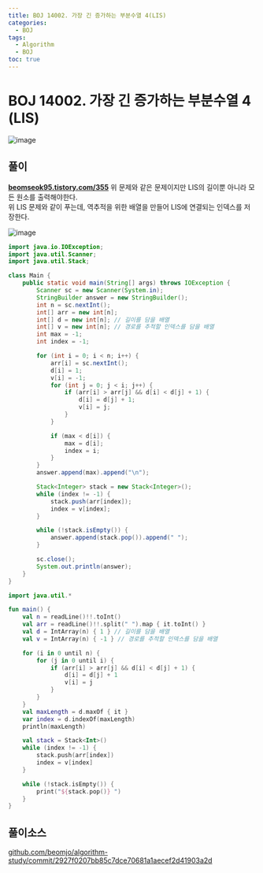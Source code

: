 ```yaml
---
title: BOJ 14002. 가장 긴 증가하는 부분수열 4(LIS)
categories:
  - BOJ
tags:
  - Algorithm
  - BOJ
toc: true
---
```


# **BOJ 14002. 가장 긴 증가하는 부분수열 4 (LIS)**
![image](https://user-images.githubusercontent.com/39984656/134814980-322cb418-19a3-466d-a621-ef6de1de2052.png)

## **풀이**
**[beomseok95.tistory.com/355](https://beomseok95.tistory.com/355)**
위 문제와 같은 문제이지만 LIS의 길이뿐 아니라 모든 원소를 출력해야한다.  
위 LIS 문제와 같이 푸는데, 역추적을 위한 배열을 만들어 LIS에 연결되는 인덱스를 저장한다.  

![image](https://user-images.githubusercontent.com/39984656/134815034-1b8a3bbf-4592-4768-9b43-06eeeb17deda.png)  

```java
import java.io.IOException;
import java.util.Scanner;
import java.util.Stack;

class Main {
    public static void main(String[] args) throws IOException {
        Scanner sc = new Scanner(System.in);
        StringBuilder answer = new StringBuilder();
        int n = sc.nextInt();
        int[] arr = new int[n];
        int[] d = new int[n]; // 길이를 담을 배열
        int[] v = new int[n]; // 경로를 추적할 인덱스를 담을 배열
        int max = -1;
        int index = -1;

        for (int i = 0; i < n; i++) {
            arr[i] = sc.nextInt();
            d[i] = 1;
            v[i] = -1;
            for (int j = 0; j < i; j++) {
                if (arr[i] > arr[j] && d[i] < d[j] + 1) {
                    d[i] = d[j] + 1;
                    v[i] = j;
                }
            }

            if (max < d[i]) {
                max = d[i];
                index = i;
            }
        }
        answer.append(max).append("\n");

        Stack<Integer> stack = new Stack<Integer>();
        while (index != -1) {
            stack.push(arr[index]);
            index = v[index];
        }

        while (!stack.isEmpty()) {
            answer.append(stack.pop()).append(" ");
        }

        sc.close();
        System.out.println(answer);
    }
}
```

```kotlin
import java.util.*

fun main() {
    val n = readLine()!!.toInt()
    val arr = readLine()!!.split(" ").map { it.toInt() }
    val d = IntArray(n) { 1 } // 길이를 담을 배열
    val v = IntArray(n) { -1 } // 경로를 추적할 인덱스를 담을 배열

    for (i in 0 until n) {
        for (j in 0 until i) {
            if (arr[i] > arr[j] && d[i] < d[j] + 1) {
                d[i] = d[j] + 1
                v[i] = j
            }
        }
    }
    val maxLength = d.maxOf { it }
    var index = d.indexOf(maxLength)
    println(maxLength)

    val stack = Stack<Int>()
    while (index != -1) {
        stack.push(arr[index])
        index = v[index]
    }

    while (!stack.isEmpty()) {
        print("${stack.pop()} ")
    }
}
```

## 풀이소스
[github.com/beomjo/algorithm-study/commit/2927f0207bb85c7dce70681a1aecef2d41903a2d](https://github.com/beomjo/algorithm-study/commit/2927f0207bb85c7dce70681a1aecef2d41903a2d)
